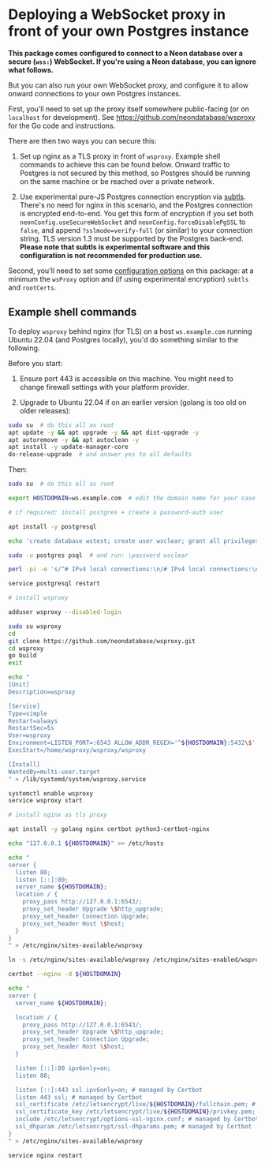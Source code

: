 # Deploying a WebSocket proxy in front of your own Postgres instance

**This package comes configured to connect to a Neon database over a secure (`wss:`) WebSocket. If you're using a Neon database, you can ignore what follows.**

But you can also run your own WebSocket proxy, and configure it to allow onward connections to your own Postgres instances.

First, you'll need to set up the proxy itself somewhere public-facing (or on `localhost` for development). See https://github.com/neondatabase/wsproxy for the Go code and instructions.

There are then two ways you can secure this:

1. Set up nginx as a TLS proxy in front of `wsproxy`. Example shell commands to achieve this can be found below. Onward traffic to Postgres is not secured by this method, so Postgres should be running on the same machine or be reached over a private network.

2. Use experimental pure-JS Postgres connection encryption via [subtls](https://github.com/jawj/subtls). There's no need for nginx in this scenario, and the Postgres connection is encrypted end-to-end. You get this form of encryption if you set both `neonConfig.useSecureWebSocket`  and `neonConfig.forceDisablePgSSL` to `false`, and append `?sslmode=verify-full` (or similar) to your connection string. TLS version 1.3 must be supported by the Postgres back-end. **Please note that subtls is experimental software and this configuration is not recommended for production use.**

Second, you'll need to set some [configuration options](CONFIG.md) on this package: at a minimum the `wsProxy` option and (if using experimental encryption) `subtls` and `rootCerts`.


## Example shell commands

To deploy `wsproxy` behind nginx (for TLS) on a host `ws.example.com` running Ubuntu 22.04 (and Postgres locally), you'd do something similar to the following.

Before you start:

1. Ensure port 443 is accessible on this machine. You might need to change firewall settings with your platform provider.

2. Upgrade to Ubuntu 22.04 if on an earlier version (golang is too old on older releases):

```bash
sudo su  # do this all as root
apt update -y && apt upgrade -y && apt dist-upgrade -y
apt autoremove -y && apt autoclean -y
apt install -y update-manager-core
do-release-upgrade  # and answer yes to all defaults
```

Then:

```bash
sudo su  # do this all as root

export HOSTDOMAIN=ws.example.com  # edit the domain name for your case

# if required: install postgres + create a password-auth user

apt install -y postgresql

echo 'create database wstest; create user wsclear; grant all privileges on database wstest to wsclear;' | sudo -u postgres psql

sudo -u postgres psql  # and run: \password wsclear

perl -pi -e 's/^# IPv4 local connections:\n/# IPv4 local connections:\nhost all wsclear 127.0.0.1\/32 password\n/' /etc/postgresql/14/main/pg_hba.conf

service postgresql restart

# install wsproxy

adduser wsproxy --disabled-login

sudo su wsproxy
cd
git clone https://github.com/neondatabase/wsproxy.git
cd wsproxy
go build
exit

echo "
[Unit]
Description=wsproxy

[Service]
Type=simple
Restart=always
RestartSec=5s
User=wsproxy
Environment=LISTEN_PORT=:6543 ALLOW_ADDR_REGEX='^${HOSTDOMAIN}:5432\$'
ExecStart=/home/wsproxy/wsproxy/wsproxy

[Install]
WantedBy=multi-user.target
" > /lib/systemd/system/wsproxy.service

systemctl enable wsproxy
service wsproxy start

# install nginx as tls proxy

apt install -y golang nginx certbot python3-certbot-nginx

echo "127.0.0.1 ${HOSTDOMAIN}" >> /etc/hosts

echo "                                                                       
server {
  listen 80;
  listen [::]:80;
  server_name ${HOSTDOMAIN};
  location / {
    proxy_pass http://127.0.0.1:6543/;
    proxy_set_header Upgrade \$http_upgrade;
    proxy_set_header Connection Upgrade;
    proxy_set_header Host \$host;
  }
}
" > /etc/nginx/sites-available/wsproxy   

ln -s /etc/nginx/sites-available/wsproxy /etc/nginx/sites-enabled/wsproxy

certbot --nginx -d ${HOSTDOMAIN}

echo "
server {
  server_name ${HOSTDOMAIN};

  location / {
    proxy_pass http://127.0.0.1:6543/;
    proxy_set_header Upgrade \$http_upgrade;
    proxy_set_header Connection Upgrade;
    proxy_set_header Host \$host;
  }

  listen [::]:80 ipv6only=on;
  listen 80;

  listen [::]:443 ssl ipv6only=on; # managed by Certbot
  listen 443 ssl; # managed by Certbot
  ssl_certificate /etc/letsencrypt/live/${HOSTDOMAIN}/fullchain.pem; # managed by Certbot
  ssl_certificate_key /etc/letsencrypt/live/${HOSTDOMAIN}/privkey.pem; # managed by Certbot
  include /etc/letsencrypt/options-ssl-nginx.conf; # managed by Certbot
  ssl_dhparam /etc/letsencrypt/ssl-dhparams.pem; # managed by Certbot
}
" > /etc/nginx/sites-available/wsproxy

service nginx restart
```